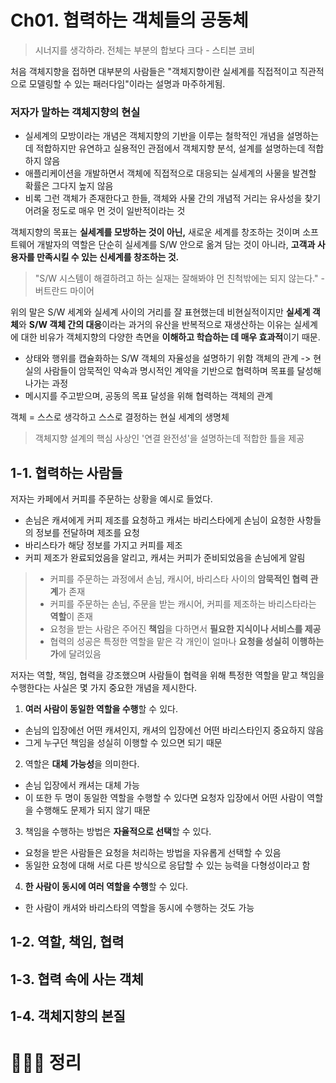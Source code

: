 # Ch01. 협력하는 객체들의 공동체
> 시너지를 생각하라. 전체는 부분의 합보다 크다 - 스티븐 코비

처음 객체지향을 접하면 대부분의 사람들은 "객체지향이란 실세계를 직접적이고 직관적으로 모델링할 수 있는 패러다임"이라는 설명과 마주하게됨.
### 저자가 말하는 객체지향의 현실
* 실세계의 모방이라는 개념은 객체지향의 기반을 이루는 철학적인 개념을 설명하는데 적합하지만 유연하고 실용적인 관점에서 객체지향 분석, 설계를 설명하는데 적합하지 않음
* 애플리케이션을 개발하면서 객체에 직접적으로 대응되는 실세계의 사물을 발견할 확률은 그다지 높지 않음
* 비록 그런 객체가 존재한다고 한들, 객체와 사물 간의 개념적 거리는 유사성을 찾기 어려울 정도로 매우 먼 것이 일반적이라는 것

객체지향의 목표는 **실세계를 모방하는 것이 아닌,** 새로운 세계를 창조하는 것이며 소프트웨어 개발자의 역할은 단순히 실세계를 S/W 안으로 옮겨 담는 것이 아니라, **고객과 사용자를 만족시킬 수 있는 신세계를 창조하는 것.**

> "S/W 시스템이 해결하려고 하는 실재는 잘해봐야 먼 친척밖에는 되지 않는다." - 버트란드 마이어

위의 말은 S/W 세계와 실세계 사이의 거리를 잘 표현했는데
비현실적이지만 **실세계 객체**와 **S/W 객체 간의 대응**이라는 과거의 유산을 반복적으로 재생산하는 이유는 실세계에 대한 비유가 객체지향의 다양한 측면을 **이해하고 학습하는 데 매우 효과적**이기 때문.
* 상태와 행위를 캡슐화하는 S/W 객체의 자율성을 설명하기 위함
객체의 관계 -> 현실의 사람들이 암묵적인 약속과 명시적인 계약을 기반으로 협력하며 목표를 달성해 나가는 과정
* 메시지를 주고받으며, 공동의 목표 달성을 위해 협력하는 객체의 관계

객체 = 스스로 생각하고 스스로 결정하는 현실 세계의 생명체

> 객체지향 설계의 핵심 사상인 '연결 완전성'을 설명하는데 적합한 틀을 제공

## 1-1. 협력하는 사람들
저자는 카페에서 커피를 주문하는 상황을 예시로 들었다.

* 손님은 캐셔에게 커피 제조를 요청하고 캐셔는 바리스타에게 손님이 요청한 사항들의 정보를 전달하며 제조를 요청
* 바리스타가 해당 정보를 가지고 커피를 제조
* 커피 제조가 완료되었음을 알리고, 캐셔는 커피가 준비되었음을 손님에게 알림

> * 커피를 주문하는 과정에서 손님, 캐시어, 바리스타 사이의 **암묵적인 협력 관계**가 존재
> * 커피를 주문하는 손님, 주문을 받는 캐시어, 커피를 제조하는 바리스타라는 **역할**이 존재
> * 요청을 받는 사람은 주어진 **책임**을 다하면서 **필요한 지식이나 서비스를 제공**
> * 협력의 성공은 특정한 역할을 맡은 각 개인이 얼마나 **요청을 성실히 이행하는가**에 달려있음

저자는 역할, 책임, 협력을 강조했으며 사람들이 협력을 위해 특정한 역할을 맡고 책임을 수행한다는 사실은 몇 가지 중요한 개념을 제시한다.

1. **여러 사람이 동일한 역할을 수행**할 수 있다.
* 손님의 입장에선 어떤 캐셔인지, 캐셔의 입장에선 어떤 바리스타인지 중요하지 않음
* 그게 누구던 책임을 성실히 이행할 수 있으면 되기 때문

2.  역할은 **대체 가능성**을 의미한다.
* 손님 입장에서 캐셔는 대체 가능
* 이 또한 두 명이 동일한 역할을 수행할 수 있다면 요청자 입장에서 어떤 사람이 역할을 수행해도 문제가 되지 않기 때문

3. 책임을 수행하는 방법은 **자율적으로 선택**할 수 있다.
* 요청을 받은 사람들은 요청을 처리하는 방법을 자유롭게 선택할 수 있음
* 동일한 요청에 대해 서로 다른 방식으로 응답할 수 있는 능력을 다형성이라고 함

4. **한 사람이 동시에 여러 역할을 수행**할 수 있다.
* 한 사람이 캐셔와 바리스타의 역할을 동시에 수행하는 것도 가능

## 1-2. 역할, 책임, 협력
## 1-3. 협력 속에 사는 객체
## 1-4. 객체지향의 본질
# 🙋🏻‍♂️ 정리